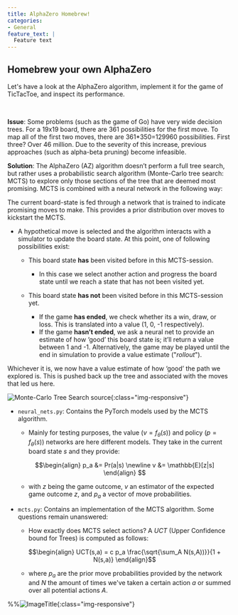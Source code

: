 ```yaml
---
title: AlphaZero Homebrew!
categories:
- General
feature_text: |
  Feature text
---
```


## Homebrew your own AlphaZero


Let's have a look at the AlphaZero algorithm, implement it for the game of TicTacToe, and inspect its performance.

&nbsp;

**Issue**: Some problems (such as the game of Go) have very wide decision trees. For a 19x19 board, there are 361 possibilities for the first move. To map all of the first two moves, there are 361\*350=129960 possibilities. First three? Over 46 million. Due to the severity of this increase, previous approaches (such as alpha-beta pruning) become infeasible. 


**Solution**: The AlphaZero (AZ) algorithm doesn’t perform a full tree search, but rather uses a probabilistic search algorithm (Monte-Carlo tree search: MCTS) to explore only those sections of the tree that are deemed most promising. MCTS is combined with a neural network in the following way:

 The current board-state is fed through a network that is trained to indicate promising moves to make. This provides a prior distribution over moves to kickstart the MCTS.

- A hypothetical move is selected and the algorithm interacts with a simulator to update the board state. At this point, one of following possibilities exist:

    * This board state **has** been visited before in this MCTS-session. 
        * In this case we select another action and progress the board state until we reach a state that has not been visited yet.

    * This board state **has not** been visited before in this MCTS-session yet. 
        * If the game **has ended**, we check whether its a win, draw, or loss. This is translated into a value (1, 0, -1 respectively).
        * If the game **hasn’t ended**, we ask a neural net to provide an estimate of how ‘good’ this board state is; it’ll return a value between 1 and -1. Alternatively, the game may be played until the end in simulation to provide a value estimate ("*rollout*").

Whichever it is, we now have a value estimate of how ‘good’ the path we explored is. This is pushed back up the tree and associated with the moves that led us here.

![Monte-Carlo Tree Search [source](https://en.wikipedia.org/wiki/Monte_Carlo_tree_search)](https://upload.wikimedia.org/wikipedia/commons/a/a6/MCTS_Algorithm.png){:class="img-responsive"}


* `neural_nets.py`: Contains the PyTorch models used by the MCTS algorithm. 

    * Mainly for testing purposes, the value ($v = f_\theta(s)$) and policy ($p=f_\theta(s)$) networks are here different models. They take in the current board state $s$ and they provide:

    $$\begin{align}
    p_a &= Pr(a|s) \newline 
    v &= \mathbb{E}[z|s]
    \end{align} $$

    * with $z$ being the game outcome, $v$ an estimator of the expected game outcome $z$, and $p_a$ a vector of move probabilities.

* `mcts.py`: Contains an implementation of the MCTS algorithm. Some questions remain unanswered:

    * How exactly does MCTS select actions? A *UCT* (Upper Confidence bound for Trees) is computed as follows:

    $$\begin{align}
    UCT(s,a) = c p_a \frac{\sqrt{\sum_A N(s,A))}}{1 + N(s,a)}
    \end{align}$$

    * where $p_a$ are the prior move probabilities provided by the network and $N$ the amount of times we've taken a certain action $a$ or summed over all potential actions $A$.



%%![ImageTitle](/blog_AZ/Loss_png.png){:class="img-responsive"}